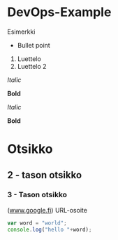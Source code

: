 # DevOps-Example
Esimerkki
* Bullet point
1. Luettelo
2. Luettelo 2

_Italic_

__Bold__

*Italic*

**Bold**

# Otsikko
## 2 - tason otsikko
### 3 - Tason otsikko
(www.google.fi) URL-osoite

```javascript
var word = "world";
console.log("hello "+word);
```